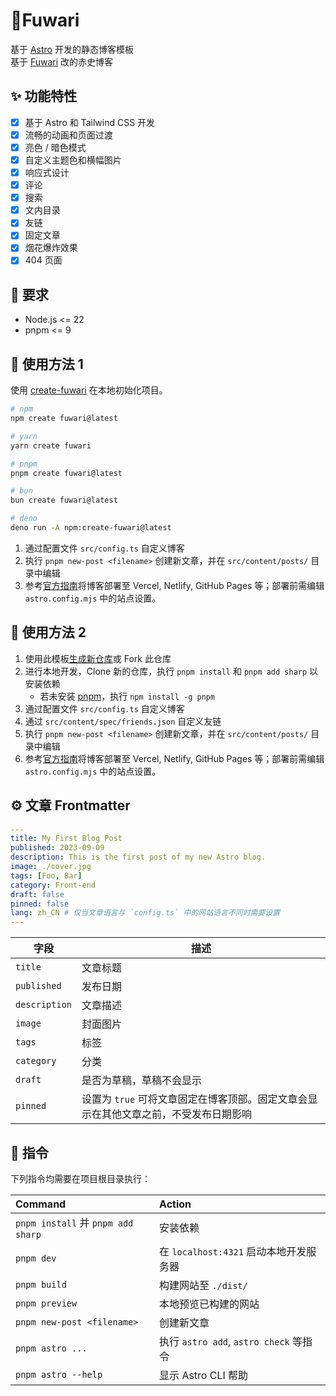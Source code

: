 # 🍥Fuwari

基于 [Astro](https://astro.build) 开发的静态博客模板  
基于 [Fuwari](https://fuwari.vercel.app) 改的赤史博客

## ✨ 功能特性

- [x] 基于 Astro 和 Tailwind CSS 开发
- [x] 流畅的动画和页面过渡
- [x] 亮色 / 暗色模式
- [x] 自定义主题色和横幅图片
- [x] 响应式设计
- [x] 评论
- [x] 搜索
- [x] 文内目录
- [x] 友链
- [x] 固定文章
- [x] 烟花爆炸效果
- [x] 404 页面

## 👀 要求

- Node.js <= 22
- pnpm <= 9

## 🚀 使用方法 1

使用 [create-fuwari](https://github.com/L4Ph/create-fuwari) 在本地初始化项目。

```sh
# npm
npm create fuwari@latest

# yarn
yarn create fuwari

# pnpm
pnpm create fuwari@latest

# bun
bun create fuwari@latest

# deno
deno run -A npm:create-fuwari@latest
```

1. 通过配置文件 `src/config.ts` 自定义博客
2. 执行 `pnpm new-post <filename>` 创建新文章，并在 `src/content/posts/` 目录中编辑
3. 参考[官方指南](https://docs.astro.build/zh-cn/guides/deploy/)将博客部署至 Vercel, Netlify, GitHub Pages 等；部署前需编辑 `astro.config.mjs` 中的站点设置。

## 🚀 使用方法 2

1. 使用此模板[生成新仓库](https://github.com/saicaca/fuwari/generate)或 Fork 此仓库
2. 进行本地开发，Clone 新的仓库，执行 `pnpm install` 和 `pnpm add sharp` 以安装依赖
   - 若未安装 [pnpm](https://pnpm.io)，执行 `npm install -g pnpm`
3. 通过配置文件 `src/config.ts` 自定义博客
4. 通过 `src/content/spec/friends.json` 自定义友链
5. 执行 `pnpm new-post <filename>` 创建新文章，并在 `src/content/posts/` 目录中编辑
6. 参考[官方指南](https://docs.astro.build/zh-cn/guides/deploy/)将博客部署至 Vercel, Netlify, GitHub Pages 等；部署前需编辑 `astro.config.mjs` 中的站点设置。

## ⚙️ 文章 Frontmatter

```yaml
---
title: My First Blog Post
published: 2023-09-09
description: This is the first post of my new Astro blog.
image: ./cover.jpg
tags: [Foo, Bar]
category: Front-end
draft: false
pinned: false
lang: zh_CN # 仅当文章语言与 `config.ts` 中的网站语言不同时需要设置
---
```

| 字段          | 描述                                                                                 |
| ------------- | ------------------------------------------------------------------------------------ |
| `title`       | 文章标题                                                                             |
| `published`   | 发布日期                                                                             |
| `description` | 文章描述                                                                             |
| `image`       | 封面图片                                                                             |
| `tags`        | 标签                                                                                 |
| `category`    | 分类                                                                                 |
| `draft`       | 是否为草稿，草稿不会显示                                                             |
| `pinned`      | 设置为 `true` 可将文章固定在博客顶部。固定文章会显示在其他文章之前，不受发布日期影响 |

## 🧞 指令

下列指令均需要在项目根目录执行：

| Command                            | Action                                 |
| :--------------------------------- | :------------------------------------- |
| `pnpm install` 并 `pnpm add sharp` | 安装依赖                               |
| `pnpm dev`                         | 在 `localhost:4321` 启动本地开发服务器 |
| `pnpm build`                       | 构建网站至 `./dist/`                   |
| `pnpm preview`                     | 本地预览已构建的网站                   |
| `pnpm new-post <filename>`         | 创建新文章                             |
| `pnpm astro ...`                   | 执行 `astro add`, `astro check` 等指令 |
| `pnpm astro --help`                | 显示 Astro CLI 帮助                    |
